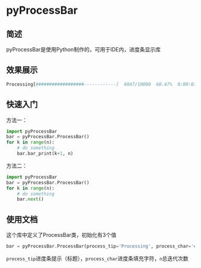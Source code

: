 # pyProcessBar
## 简述
pyProcessBar是使用Python制作的，可用于IDE内，进度条显示库
## 效果展示
```python
Processing[##################------------]	6047/10000	60.47%	0:00:01	 7521.22/s
```
## 快速入门
方法一：
```python
import pyProcessBar
bar = pyProcessBar.ProcessBar()
for k in range(n):
    # do something
    bar.bar_print(k+1, n)
```
方法二：
```python
import pyProcessBar
bar = pyProcessBar.ProcessBar()
for k in range(n):
    # do something
    bar.next()
```
## 使用文档
这个库中定义了ProcessBar类，初始化有3个值
``` python
bar = pyProcessBar.ProcessBar(process_tip='Processing', process_char='#', n=0)
```
`process_tip`进度条提示（标题），`process_char`进度条填充字符，`n`总迭代次数
